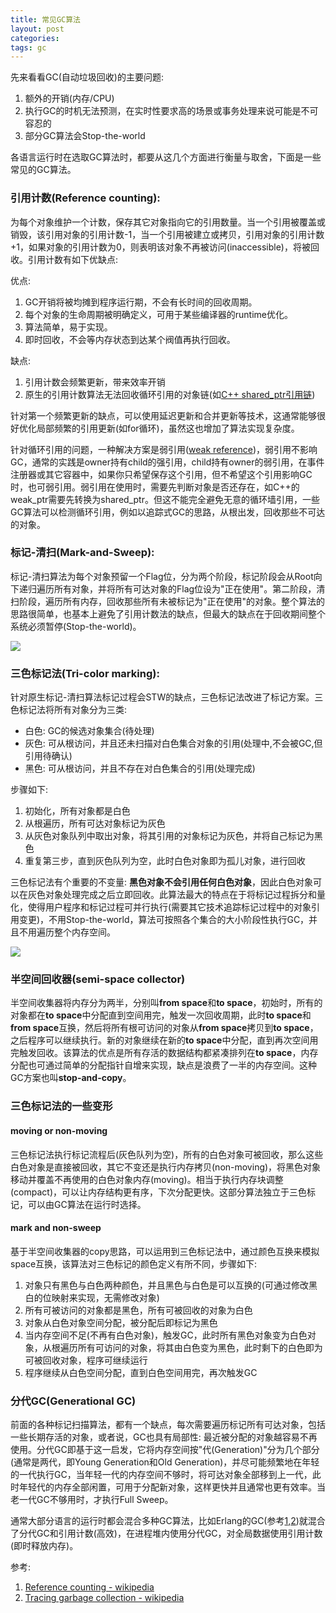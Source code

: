 ```yaml
---
title: 常见GC算法
layout: post
categories: 
tags: gc
---
```


先来看看GC(自动垃圾回收)的主要问题:

1. 额外的开销(内存/CPU)
2. 执行GC的时机无法预测，在实时性要求高的场景或事务处理来说可能是不可容忍的
3. 部分GC算法会Stop-the-world

各语言运行时在选取GC算法时，都要从这几个方面进行衡量与取舍，下面是一些常见的GC算法。

<!--more-->

### 引用计数(Reference counting):

为每个对象维护一个计数，保存其它对象指向它的引用数量。当一个引用被覆盖或销毁，该引用对象的引用计数-1，当一个引用被建立或拷贝，引用对象的引用计数+1，如果对象的引用计数为0，则表明该对象不再被访问(inaccessible)，将被回收。引用计数有如下优缺点:

优点:

1. GC开销将被均摊到程序运行期，不会有长时间的回收周期。
2. 每个对象的生命周期被明确定义，可用于某些编译器的runtime优化。
3. 算法简单，易于实现。
4. 即时回收，不会等内存状态到达某个阀值再执行回收。

缺点:

1. 引用计数会频繁更新，带来效率开销
2. 原生的引用计数算法无法回收循环引用的对象链(如[C++ shared_ptr引用链](http://wudaijun.com/2014/12/shared_ptr-reference/))

针对第一个频繁更新的缺点，可以使用延迟更新和合并更新等技术，这通常能够很好优化局部频繁的引用更新(如for循环)，虽然这也增加了算法实现复杂度。

针对循环引用的问题，一种解决方案是弱引用([weak reference](https://en.wikipedia.org/wiki/Weak_reference))，弱引用不影响GC，通常的实践是owner持有child的强引用，child持有owner的弱引用，在事件注册器或其它容器中，如果你只希望保存这个引用，但不希望这个引用影响GC时，也可弱引用。弱引用在使用时，需要先判断对象是否还存在，如C++的weak\_ptr需要先转换为shared\_ptr。但这不能完全避免无意的循环墙引用，一些GC算法可以检测循环引用，例如以追踪式GC的思路，从根出发，回收那些不可达的对象。

### 标记-清扫(Mark-and-Sweep):

标记-清扫算法为每个对象预留一个Flag位，分为两个阶段，标记阶段会从Root向下递归遍历所有对象，并将所有可达对象的Flag位设为"正在使用"。第二阶段，清扫阶段，遍历所有内存，回收那些所有未被标记为"正在使用"的对象。整个算法的思路很简单，也基本上避免了引用计数法的缺点，但最大的缺点在于回收期间整个系统必须暂停(Stop-the-world)。

![](/assets/image/os/mark-and-sweep.gif "")

### 三色标记法(Tri-color marking):

针对原生标记-清扫算法标记过程会STW的缺点，三色标记法改进了标记方案。三色标记法将所有对象分为三类:

- 白色: GC的候选对象集合(待处理)
- 灰色: 可从根访问，并且还未扫描对白色集合对象的引用(处理中,不会被GC,但引用待确认)
- 黑色: 可从根访问，并且不存在对白色集合的引用(处理完成)

步骤如下:

1. 初始化，所有对象都是白色
2. 从根遍历，所有可达对象标记为灰色
3. 从灰色对象队列中取出对象，将其引用的对象标记为灰色，并将自己标记为黑色
4. 重复第三步，直到灰色队列为空，此时白色对象即为孤儿对象，进行回收

三色标记法有个重要的不变量: **黑色对象不会引用任何白色对象**，因此白色对象可以在灰色对象处理完成之后立即回收。此算法最大的特点在于将标记过程拆分和量化，使得用户程序和标记过程可并行执行(需要其它技术追踪标记过程中的对象引用变更)，不用Stop-the-world，算法可按照各个集合的大小阶段性执行GC，并且不用遍历整个内存空间。

![](/assets/image/os/tri-color-marking.gif "")

### 半空间回收器(semi-space collector)

半空间收集器将内存分为两半，分别叫**from space**和**to space**，初始时，所有的对象都在**to space**中分配直到空间用完，触发一次回收周期，此时**to space**和**from space**互换，然后将所有根可访问的对象从**from space**拷贝到**to space**，之后程序可以继续执行。新的对象继续在新的**to space**中分配，直到再次空间用完触发回收。该算法的优点是所有存活的数据结构都紧凑排列在**to space**，内存分配也可通过简单的分配指针自增来实现，缺点是浪费了一半的内存空间。这种GC方案也叫**stop-and-copy**。

### 三色标记法的一些变形

#### moving or non-moving

三色标记法执行标记流程后(灰色队列为空)，所有的白色对象可被回收，那么这些白色对象是直接被回收，其它不变还是执行内存拷贝(non-moving)，将黑色对象移动并覆盖不再使用的白色对象内存(moving)。相当于执行内存块调整(compact)，可以让内存结构更有序，下次分配更快。这部分算法独立于三色标记，可以由GC算法在运行时选择。

#### mark and non-sweep

基于半空间收集器的copy思路，可以运用到三色标记法中，通过颜色互换来模拟space互换，该算法对三色标记的颜色定义有所不同，步骤如下:

1. 对象只有黑色与白色两种颜色，并且黑色与白色是可以互换的(可通过修改黑白的位映射来实现，无需修改对象)
2. 所有可被访问的对象都是黑色，所有可被回收的对象为白色
3. 对象从白色对象空间分配，被分配后即标记为黑色
4. 当内存空间不足(不再有白色对象)，触发GC，此时所有黑色对象变为白色对象，从根遍历所有可访问的对象，将其由白色变为黑色，此时剩下的白色即为可被回收对象，程序可继续运行
5. 程序继续从白色空间分配，直到白色空间用完，再次触发GC


### 分代GC(Generational GC)

前面的各种标记扫描算法，都有一个缺点，每次需要遍历标记所有可达对象，包括一些长期存活的对象，或者说，GC也具有局部性: 最近被分配的对象越容易不再使用。分代GC即基于这一启发，它将内存空间按"代(Generation)"分为几个部分(通常是两代，即Young Generation和Old Generation)，并尽可能频繁地在年轻的一代执行GC，当年轻一代的内存空间不够时，将可达对象全部移到上一代，此时年轻代的内存全部闲置，可用于分配新对象，这样更快并且通常也更有效率。当老一代GC不够用时，才执行Full Sweep。

通常大部分语言的运行时都会混合多种GC算法，比如Erlang的GC(参考[1](https://segmentfault.com/a/1190000003758525),[2](http://blog.csdn.net/mycwq/article/details/26613275))就混合了分代GC和引用计数(高效)，在进程堆内使用分代GC，对全局数据使用引用计数(即时释放内存)。


参考:

1. [Reference counting - wikipedia](https://en.wikipedia.org/wiki/Reference_counting)
2. [Tracing garbage collection - wikipedia](https://en.wikipedia.org/wiki/Tracing_garbage_collection)
